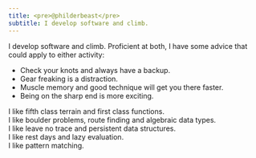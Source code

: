 ```yaml
---
title: <pre>@philderbeast</pre>
subtitle: I develop software and climb.
---
```


I develop software and climb. Proficient at both, I have some advice that could
apply to either activity:

* Check your knots and always have a backup.
* Gear freaking is a distraction.
* Muscle memory and good technique will get you there faster.
* Being on the sharp end is more exciting.

I like fifth class terrain and first class functions.  
I like boulder problems, route finding and algebraic data types.  
I like leave no trace and persistent data structures.  
I like rest days and lazy evaluation.  
I like pattern matching.
